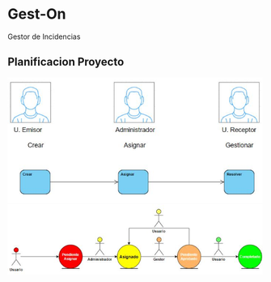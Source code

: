 # Gest-On
Gestor de Incidencias

## Planificacion Proyecto  
![planificacion](./images/captura1.JPG)  
![diagrama](./images/captura2.JPG)
